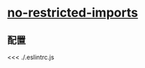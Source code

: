 # [no-restricted-imports](https://eslint.org/docs/rules/no-restricted-imports)

## 配置

<<< ./.eslintrc.js
